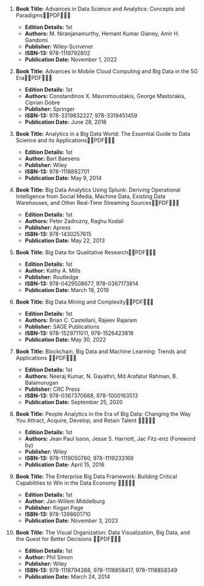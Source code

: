 1. **Book Title:** Advances in Data Science and Analytics: Concepts and Paradigms🚨🚨PDF🚨🚨🚨
   - **Edition Details:** 1st
   - **Authors:** M. Niranjanamurthy, Hemant Kumar Gianey, Amir H. Gandomi
   - **Publisher:** Wiley-Scrivener
   - **ISBN-13:** 978-1119792802
   - **Publication Date:** November 1, 2022

2. **Book Title:** Advances in Mobile Cloud Computing and Big Data in the 5G Era🚨🚨PDF🚨🚨🚨
   - **Edition Details:** 1st
   - **Authors:** Constandinos X. Mavromoustakis, George Mastorakis, Ciprian Dobre
   - **Publisher:** Springer
   - **ISBN-13:** 978-3319832227, 978-3319451459
   - **Publication Date:** June 28, 2018

3. **Book Title:** Analytics in a Big Data World: The Essential Guide to Data Science and its Applications🚨🚨PDF🚨🚨🚨
   - **Edition Details:** 1st
   - **Author:** Bart Baesens
   - **Publisher:** Wiley
   - **ISBN-13:** 978-1118892701
   - **Publication Date:** May 9, 2014

4. **Book Title:** Big Data Analytics Using Splunk: Deriving Operational Intelligence from Social Media, Machine Data, Existing Data Warehouses, and Other Real-Time Streaming Sources🚨🚨PDF🚨🚨🚨
   - **Edition Details:** 1st
   - **Authors:** Peter Zadrozny, Raghu Kodali
   - **Publisher:** Apress
   - **ISBN-13:** 978-1430257615
   - **Publication Date:** May 22, 2013

5. **Book Title:** Big Data for Qualitative Research🚨🚨PDF🚨🚨🚨
   - **Edition Details:** 1st
   - **Author:** Kathy A. Mills
   - **Publisher:** Routledge
   - **ISBN-13:** 978-0429508677, 978-0367173814
   - **Publication Date:** March 19, 2019

6. **Book Title:** Big Data Mining and Complexity🚨🚨PDF🚨🚨🚨
   - **Edition Details:** 1st
   - **Authors:** Brian C. Castellani, Rajeev Rajaram
   - **Publisher:** SAGE Publications
   - **ISBN-13:** 978-1529711011, 978-1526423818
   - **Publication Date:** May 30, 2022

7. **Book Title:** Blockchain, Big Data and Machine Learning: Trends and Applications 🚨🚨PDF🚨🚨🚨
   - **Edition Details:** 1st
   - **Authors:** Neeraj Kumar, N. Gayathri, Md Arafatur Rahman, B. Balamurugan
   - **Publisher:** CRC Press
   - **ISBN-13:** 978-0367370688, 978-1000163513
   - **Publication Date:** September 25, 2020

8. **Book Title:** People Analytics in the Era of Big Data: Changing the Way You Attract, Acquire, Develop, and Retain Talent 🚨🚨🚨🚨🚨
   - **Edition Details:** 1st
   - **Authors:** Jean Paul Isson, Jesse S. Harriott, Jac Fitz-enz (Foreword by)
   - **Publisher:** Wiley
   - **ISBN-13:** 978-1119050780, 978-1119233169
   - **Publication Date:** April 15, 2016

9. **Book Title:** The Enterprise Big Data Framework: Building Critical Capabilities to Win in the Data Economy 🚨🚨🚨🚨🚨
   - **Edition Details:** 1st
   - **Author:** Jan-Willem Middelburg
   - **Publisher:** Kogan Page
   - **ISBN-13:** 978-1398601710
   - **Publication Date:** November 3, 2023

10. **Book Title:** The Visual Organization: Data Visualization, Big Data, and the Quest for Better Decisions 🚨🚨PDF🚨🚨🚨
    - **Edition Details:** 1st
    - **Author:** Phil Simon
    - **Publisher:** Wiley
    - **ISBN-13:** 978-1118794388, 978-1118858417, 978-1118858349
    - **Publication Date:** March 24, 2014
